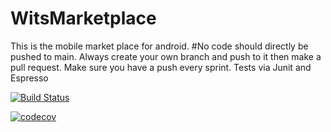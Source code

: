 # WitsMarketplace
This is the mobile market place for android.
#No code should directly be pushed to main.
Always create your own branch and push to it then make a pull request.
Make sure you have a push every sprint.
Tests via Junit and Espresso
 


[![Build Status](https://app.travis-ci.com/Fankholor/WitsMarketplace.svg?token=6Xkc7TEbxbqn4EFzQ6F8&branch=main)](https://app.travis-ci.com/Fankholor/WitsMarketplace)

[![codecov](https://codecov.io/gh/Fankholor/WitsMarketplace/branch/main/graph/badge.svg?token=NYA45INI9T)](https://codecov.io/gh/Fankholor/WitsMarketplace)
